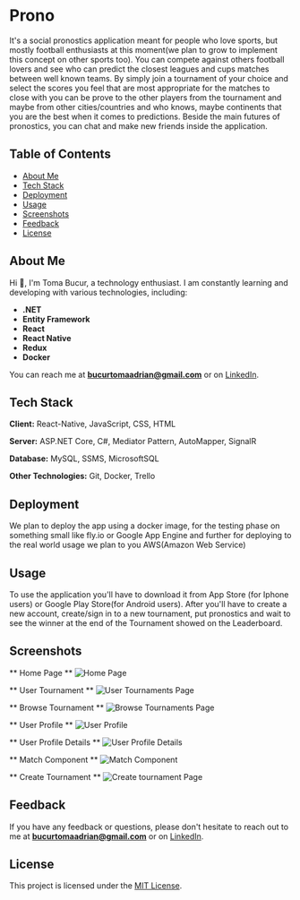 # Prono

It's a social pronostics application meant for people who love sports, but mostly football enthusiasts at this moment(we plan to grow to implement this concept on other sports too). You can compete against others football lovers and see who can predict the closest leagues and cups matches between well known teams. By simply join a tournament of your choice and select the scores you feel that are most appropriate for the matches to close with you can be prove to the other players from the tournament and maybe from other cities/countries and who knows, maybe continents that you are the best when it comes to predictions. Beside the main futures of pronostics, you can chat and make new friends inside the application.



## Table of Contents
- [About Me](#about-me)
- [Tech Stack](#tech-stack)
- [Deployment](#deployment)
- [Usage](#usage)
- [Screenshots](#screenshots)
- [Feedback](#feedback)
- [License](#license)



## About Me

Hi 👋, I'm Toma Bucur, a technology enthusiast. I am constantly learning and developing with various technologies, including:

- **.NET**
- **Entity Framework**
- **React**
- **React Native**
- **Redux**
- **Docker**

You can reach me at **bucurtomaadrian@gmail.com** or on [LinkedIn](https://www.linkedin.com/in/toma-bucur/).

## Tech Stack

**Client:** React-Native, JavaScript, CSS, HTML

**Server:** ASP.NET Core, C#, Mediator Pattern, AutoMapper, SignalR

**Database:** MySQL, SSMS, MicrosoftSQL

**Other Technologies:** Git, Docker, Trello

## Deployment

We plan to deploy the app using a docker image, for the testing phase on something small like fly.io or Google App Engine and further for deploying to the real world usage we plan to you AWS(Amazon Web Service)

## Usage

To use the application you'll have to download it from App Store (for Iphone users) or Google Play Store(for Android users). After you'll have to create a new account, create/sign in to a new tournament, put pronostics and wait to see the winner at the end of the Tournament showed on the Leaderboard.

## Screenshots

** Home Page **
![Home Page](https://user-images.githubusercontent.com/102102780/226742832-2c828264-137a-4594-9188-710d2a23337e.jpg)

** User Tournament **
![User Tournaments Page](https://user-images.githubusercontent.com/102102780/226742911-b75142b1-ce51-4174-91c7-ff1db3dd9178.jpg)

** Browse Tournament **
![Browse Tournaments Page](https://user-images.githubusercontent.com/102102780/226742968-9ded4341-29cf-413a-bb83-b79f6e5b70b7.jpg)

** User Profile **
![User Profile](https://user-images.githubusercontent.com/102102780/226743078-38f8745e-65c8-4a0c-a818-b0da6896b035.jpg)

** User Profile Details **
![User Profile Details](https://user-images.githubusercontent.com/102102780/226743126-b14a2111-d3e2-4565-b4ff-1dbb51cdeb38.jpg)

** Match Component **
![Match Component](https://user-images.githubusercontent.com/102102780/226743200-49460ff7-ea91-4edc-b8ab-2c5350a9f15c.jpg)

** Create Tournament **
![Create tournament Page](https://user-images.githubusercontent.com/102102780/226743256-fb6191a3-072e-4aee-b9d3-ae8ad749f056.jpg)


## Feedback

If you have any feedback or questions, please don't hesitate to reach out to me at **bucurtomaadrian@gmail.com** or on [LinkedIn](https://www.linkedin.com/in/toma-bucur/).

## License

This project is licensed under the [MIT License](https://choosealicense.com/licenses/mit/).
